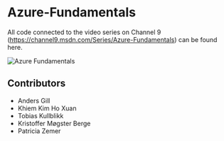 # Azure-Fundamentals
All code connected to the video series on Channel 9 (https://channel9.msdn.com/Series/Azure-Fundamentals) can be found here.

![Azure Fundamentals](https://zn49kw-db3pap001.files.1drv.com/y3mUqyO3JjoKy1DCngMlL2sde_akWFhYxcVUqQssl0wDdRiIxvFFm8DTeylaDr5IpY8cQhXc2LEafGud4kJJqx6PQcUYmUYjmDRMkeO4HhWSPzL-WST92kFo3to9dZyhRE8cCDlA0DoveXSJS3GZ_81mN8b_vsV78778ZyP8deC_zM)


## Contributors
* Anders Gill
* Khiem Kim Ho Xuan
* Tobias Kullblikk
* Kristoffer Møgster Berge
* Patricia Zemer

